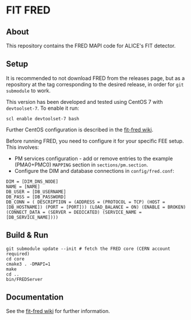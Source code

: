 # FIT FRED
## About
This repository contains the FRED MAPI code for ALICE's FIT detector.

## Setup
It is recommended to not download FRED from the releases page, but as a repository at the tag corresponding to the desired release, in order for `git submodule` to work.

This version has been developed and tested using CentOS 7 with `devtoolset-7`. To enable it run:
```
scl enable devtoolset-7 bash
```
Further CentOS configuration is described in the [fit-fred wiki](https://github.com/frun36/fit-fred/wiki).

Before running FRED, you need to configure it for your specific FEE setup. This involves:
- PM services configuration - add or remove entries to the example (PMA0+PMC0) `MAPPING` section in `sections/pm.section`.
- Configure the DIM and database connections in `config/fred.conf`:
```
DIM = [DIM_DNS_NODE]
NAME = [NAME]
DB_USER = [DB_USERNAME]
DB_PASS = [DB_PASSWORD]
DB_CONN = ( DESCRIPTION = (ADDRESS = (PROTOCOL = TCP) (HOST = [DB_HOSTNAME]) (PORT = [PORT])) (LOAD_BALANCE = ON) (ENABLE = BROKEN) (CONNECT_DATA = (SERVER = DEDICATED) (SERVICE_NAME = [DB_SERVICE_NAME])))
```

## Build & Run
```
git submodule update --init # fetch the FRED core (CERN account required)
cd core
cmake3 . -DMAPI=1
make
cd ..
bin/FREDServer
```

## Documentation
See the [fit-fred wiki](https://github.com/frun36/fit-fred/wiki) for further information.
